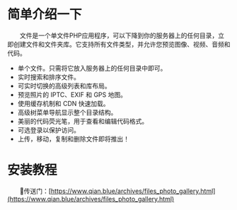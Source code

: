 # 简单介绍一下

&emsp;&emsp;文件是一个单文件PHP应用程序，可以下降到你的服务器上的任何目录，立即创建文件和文件夹库。它支持所有文件类型，并允许您预览图像、视频、音频和代码。

- 单个文件。只需将它放入服务器上的任何目录中即可。
- 实时搜索和排序文件。
- 可实时切换的高级列表和库布局。
- 预览照片的 IPTC、EXIF 和 GPS 地图。
- 使用缓存机制和 CDN 快速加载。
- 高级树菜单导航显示整个目录结构。
- 美丽的代码荧光笔，用于查看和编辑代码格式。
- 可选登录以保护访问。
- 上传，移动，复制和删除文件即将推出！

# 安装教程

&emsp;&emsp;🔗传送门：[https://www.qian.blue/archives/files_photo_gallery.html](https://www.qian.blue/archives/files_photo_gallery.html)